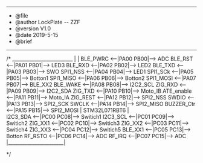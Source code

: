 *********************************************************************************************************
* @file    
* @author  LockPlate -- ZZF
* @version V1.0
* @date    2019-5-15
* @brief   
*********************************************************************************************************
/*
                _________________________
                |                       |
BLE_PWRC     <--|PA00				PB00|--> ADC 
BLE_RST      <--|PA01				PB01|--> LED3
BLE_RXD      <--|PA02				PB02|--> LED2
BLE_TXD      <--|PA03				PB03|--> SWO 
SPI1_NSS     <--|PA04				PB04|--> LED1
SPI1_SCk     <--|PA05				PB05|--> Botton1
SPI1_MISO    <--|PA06				PB06|--> Botton2
SPI1_MOSI    <--|PA07				PB07|--> BLE_XX2
BLE_WAKE     <--|PA08				PB08|--> I2C2_SCL
ZIG_RXD      <--|PA09				PB09|--> I2C2_SDA
ZIG_TXD      <--|PA10				PB10|--> Moto_IB
ATE_enable   <--|PA11				PB11|--> Moto_IA
ZIG_REST     <--|PA12				PB12|--> SPI2_NSS
SWDIO        <--|PA13				PB13|--> SPI2_SCK
SWCLK        <--|PA14				PB14|--> SPI2_MISO
BUZZER_Ctr   <--|PA15				PB15|--> SPI2_MOSI
                |     STM32L071RBT6     |           
I2C3_SDA     <--|PC00				PC08|--> Switich1
I2C3_SCL     <--|PC01               PC09|--> Switich2 
ZIG_XX1      <--|PC02               PC10|--> Switich3 
ZIG_XX2      <--|PC03               PC11|--> Switich4 
ZIG_XX3      <--|PC04               PC12|--> Switich5 
BLE_XX1      <--|PC05               PC13|--> Botton 
RF_RSTO      <--|PC06               PC14|--> ADC 
RF_IRQ       <--|PC07               PC15|--> ADC
                |_______________________|

*/
